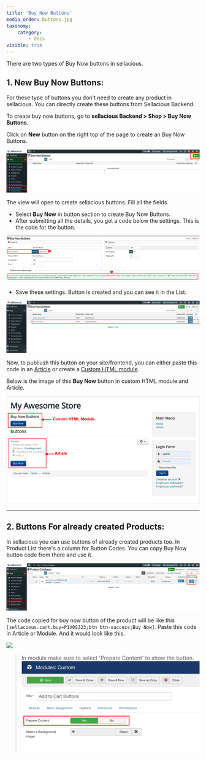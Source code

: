 ```yaml
---
title: 'Buy Now Buttons'
media_order: buttons.jpg
taxonomy:
    category:
        - docs
visible: true
---
```


There are two types of Buy Now buttons in sellacious.  

## 1. **New Buy Now Buttons:**  

For these type of buttons you don't need to create any product in sellacious. You can directly create these buttons from Sellacious Backend.

To create buy now buttons, go to **sellacious Backend > Shop > Buy Now Buttons**.  

Click on **New** button on the right top of the page to create an Buy Now Buttons.

![](buttons.jpg)

The view will open to create sellacious buttons. Fill all the fields.  

* Select **Buy Now** in button section to create Buy Now Buttons.
* After submitting all the details, you get a code below the settings. This is the code for the button. 

![](buy-code.png)

* Save these settings. Button is created and you can see it in the List.  

![](buy-button.png)

Now, to publiush this button on your site/frontend, you can either paste this code in an [Article](https://docs.joomla.org/Adding_a_new_article) or create a [Custom HTML module](https://docs.joomla.org/Help39:Extensions_Module_Manager_Custom_HTML).

Below is the image of this **Buy Now** button in custom HTML module and Article.

![](buynow-button.png)

---

## 2. **Buttons For already created Products:**  

In sellacious you can use buttons of already created products too. In Product List there's a column for Button Codes. You can copy Buy Now button code from there and use it. 

![](copy-code.png)

The code copied for buy now button of the product will be like this `[sellacious.cart.buy=P1V0S323;btn btn-success;Buy Now]`. Paste this code in Article or Module. And it would look like this.

![](button.png)

> In module make sure to select 'Prepare Content' to show the button.
> ![](module.png)